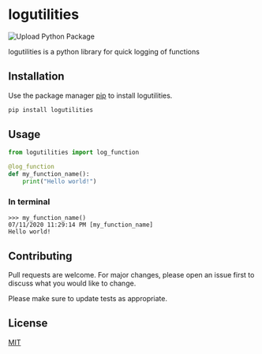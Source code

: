 # logutilities

![Upload Python Package](https://github.com/AlexXTW/logutilities/workflows/Upload%20Python%20Package/badge.svg?branch=0.1)

logutilities is a python library for quick logging of functions

## Installation

Use the package manager [pip](https://pip.pypa.io/en/stable/) to install logutilities.

```bash
pip install logutilities
```

## Usage

```python
from logutilities import log_function

@log_function
def my_function_name():
    print("Hello world!")

```

### In terminal
```
>>> my_function_name()
07/11/2020 11:29:14 PM [my_function_name]
Hello world!
```

## Contributing
Pull requests are welcome. For major changes, please open an issue first to discuss what you would like to change.

Please make sure to update tests as appropriate.

## License
[MIT](https://choosealicense.com/licenses/mit/)